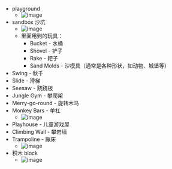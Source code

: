 - playground
  - ![image](https://github.com/user-attachments/assets/3361148c-486a-4272-8f72-bb111d56f94c)
- sandbox 沙坑
  - ![image](https://github.com/user-attachments/assets/22f8c5a6-1d0f-464f-ad54-fad364e4cb79)
  - 里面用到的玩具：
    - Bucket - 水桶
    - Shovel - 铲子
    - Rake - 耙子
    - Sand Molds - 沙模具（通常是各种形状，如动物、城堡等）
- Swing - 秋千
- Slide - 滑梯
- Seesaw - 跷跷板
- Jungle Gym - 攀爬架
- Merry-go-round - 旋转木马
- Monkey Bars - 单杠
  - ![image](https://github.com/user-attachments/assets/2039cffc-9d15-4d96-be03-a010548855bb)
- Playhouse - 儿童游戏屋
- Climbing Wall - 攀岩墙
- Trampoline - 蹦床
  - ![image](https://github.com/user-attachments/assets/23f1835f-ef4d-4ea9-9c49-b4d91860bdf2)
- 积木 block
  - ![image](https://github.com/user-attachments/assets/e8569aa5-5272-499c-9c5b-ea2eae6219ca)
